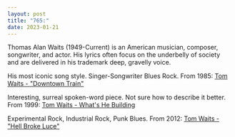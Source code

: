 ```yaml
---
layout: post
title: "765:"
date: 2023-01-21
---
```


Thomas Alan Waits (1949-Current) is an American musician, composer, songwriter, and actor. His lyrics often focus on the underbelly of society and are delivered in his trademark deep, gravelly voice.

His most iconic song style. Singer-Songwriter Blues Rock. From 1985:
[Tom Waits \- "Downtown Train"](https://youtu.be/rLtZKkCIVmI)

Interesting, surreal spoken-word piece. Not sure how to describe it better. From 1999:
[Tom Waits \- What's He Building](https://youtu.be/qAkZT_4vL_Y)

Experimental Rock, Industrial Rock, Punk Blues. From 2012:
[Tom Waits \- "Hell Broke Luce"](https://youtu.be/0Fju9o8BVJ8)

